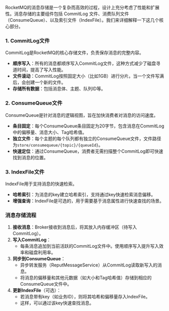 RocketMQ的消息存储是一个复杂而高效的过程，设计上充分考虑了性能和扩展性。消息存储的主要组件包括 CommitLog 文件、消费队列文件（ConsumeQueue）、以及索引文件（IndexFile）。我们来详细解释一下这几个核心部分。

### 1. CommitLog文件

CommitLog是RocketMQ的核心存储文件，负责保存消息的完整内容。

+ **顺序写入**：所有的消息都顺序写入CommitLog文件，这种方式减少了磁盘寻道时间，提高了写入性能。
+ **文件滚动**：CommitLog按照固定大小（比如1GB）进行分片。当一个文件写满后，会创建一个新的文件。
+ **存储所有数据**：包括消息体、主题、队列ID等。

### 2. ConsumeQueue文件

ConsumeQueue是针对消息的逻辑视图，旨在加快消费者对消息的访问速度。

+ **条目固定**：每个ConsumeQueue条目固定为20字节，包含消息在CommitLog中的偏移量、消息大小、Tag哈希值。
+ **独立文件**：每个主题的每个队列都有独立的ConsumeQueue文件，文件路径为`store/consumequeue/{topic}/{queueId}`。
+ **快速定位**：通过ConsumeQueue，消费者无需扫描整个CommitLog即可快速找到消息的位置。

### 3. IndexFile文件

IndexFile用于支持消息的快速检索。

+ **哈希索引**：为消息的key建立哈希索引，支持通过key快速检索消息偏移。
+ **增强查询**：IndexFile是可选的，用于需要基于消息属性进行快速查找的场景。

### 消息存储流程

1. **接收消息**：Broker接收到消息后，将其放入内存缓冲区（待写入CommitLog）。
2. **写入CommitLog**：
    + 每条消息追加到当前活跃的CommitLog文件中。使用顺序写入提升写入效率和磁盘利用率。
3. **同步到ConsumeQueue**：
    + 异步转发服务（ReputMessageService）从CommitLog读取新写入的消息。
    + 将消息的偏移量和其他元数据（如大小和Tag哈希值）存储到相应的ConsumeQueue文件中。
4. **更新IndexFile**（可选）：
    + 若消息带有key（如业务ID），则将其哈希和偏移量存入IndexFile。
    + 这样，可以通过该key快速查找消息。

